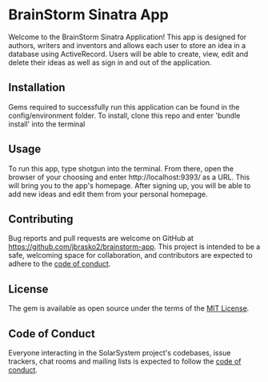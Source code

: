 # BrainStorm Sinatra App

Welcome to the BrainStorm Sinatra Application! This app is designed for authors, writers and inventors and allows each user to store an idea in a database using ActiveRecord. Users will be able to create, view, edit and delete their ideas as well as sign in and out of the application.

## Installation

Gems required to successfully run this application can be found in the config/environment folder.
To install, clone this repo and enter 'bundle install' into the terminal

## Usage

To run this app, type shotgun into the terminal. From there, open the browser of your choosing and enter http://localhost:9393/ as a URL. This will bring you to the app's homepage. After signing up, you will be able to add new ideas and edit them from your personal homepage.

## Contributing

Bug reports and pull requests are welcome on GitHub at https://github.com/jbrasko2/brainstorm-app. This project is intended to be a safe, welcoming space for collaboration, and contributors are expected to adhere to the [code of conduct](https://github.com/jbrasko2/solar_system_project/blob/master/CODE_OF_CONDUCT.md).


## License

The gem is available as open source under the terms of the [MIT License](https://opensource.org/licenses/MIT).

## Code of Conduct

Everyone interacting in the SolarSystem project's codebases, issue trackers, chat rooms and mailing lists is expected to follow the [code of conduct](https://github.com/jbrasko2/brainstorm-app/blob/master/CODE_OF_CONDUCT.md).